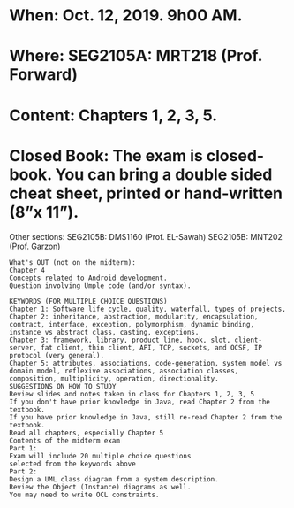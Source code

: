 # When: Oct. 12, 2019. 9h00 AM.
# Where: SEG2105A: MRT218 (Prof. Forward)
# Content: Chapters 1, 2, 3, 5.
# Closed Book: The exam is closed-book. You can bring a double sided cheat sheet, printed or hand-written (8”x 11”).
Other sections:
  SEG2105B: DMS1160 (Prof. EL-Sawah)
  SEG2105B: MNT202 (Prof. Garzon)
```
What's OUT (not on the midterm):
Chapter 4
Concepts related to Android development.
Question involving Umple code (and/or syntax).

KEYWORDS (FOR MULTIPLE CHOICE QUESTIONS)
Chapter 1: Software life cycle, quality, waterfall, types of projects,
Chapter 2: inheritance, abstraction, modularity, encapsulation, contract, interface, exception, polymorphism, dynamic binding, instance vs abstract class, casting, exceptions.
Chapter 3: framework, library, product line, hook, slot, client-server, fat client, thin client, API, TCP, sockets, and OCSF, IP protocol (very general).
Chapter 5: attributes, associations, code-generation, system model vs domain model, reflexive associations, association classes, composition, multiplicity, operation, directionality.
SUGGESTIONS ON HOW TO STUDY
Review slides and notes taken in class for Chapters 1, 2, 3, 5
If you don't have prior knowledge in Java, read Chapter 2 from the textbook.
If you have prior knowledge in Java, still re-read Chapter 2 from the textbook.
Read all chapters, especially Chapter 5
Contents of the midterm exam
Part 1:
Exam will include 20 multiple choice questions
selected from the keywords above
Part 2:
Design a UML class diagram from a system description.
Review the Object (Instance) diagrams as well.
You may need to write OCL constraints.
```
